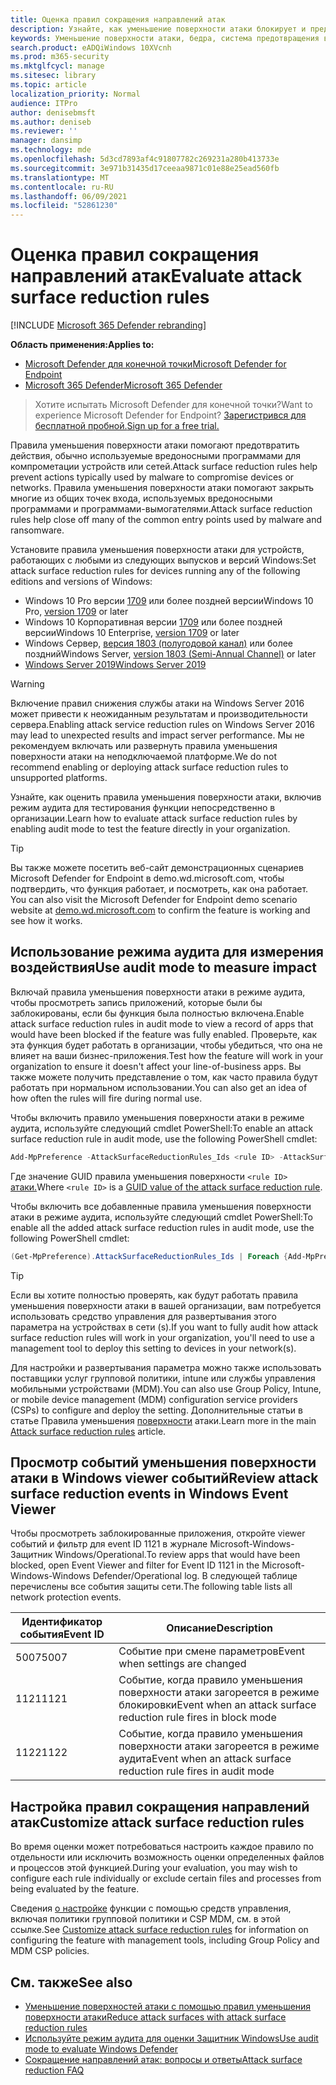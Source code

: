```yaml
---
title: Оценка правил сокращения направлений атак
description: Узнайте, как уменьшение поверхности атаки блокирует и предотвращает атаки с помощью настраиваемой демонстрации.
keywords: Уменьшение поверхности атаки, бедра, система предотвращения вторжений на хост, правила защиты, антиэкспозиция, антиэкспплойт, эксплойт, профилактика инфекции, оценка, тестирование, демонстрация
search.product: eADQiWindows 10XVcnh
ms.prod: m365-security
ms.mktglfcycl: manage
ms.sitesec: library
ms.topic: article
localization_priority: Normal
audience: ITPro
author: denisebmsft
ms.author: deniseb
ms.reviewer: ''
manager: dansimp
ms.technology: mde
ms.openlocfilehash: 5d3cd7893af4c91807782c269231a280b413733e
ms.sourcegitcommit: 3e971b31435d17ceeaa9871c01e88e25ead560fb
ms.translationtype: MT
ms.contentlocale: ru-RU
ms.lasthandoff: 06/09/2021
ms.locfileid: "52861230"
---
```

# <a name="evaluate-attack-surface-reduction-rules"></a><span data-ttu-id="c9c9d-104">Оценка правил сокращения направлений атак</span><span class="sxs-lookup"><span data-stu-id="c9c9d-104">Evaluate attack surface reduction rules</span></span>

[!INCLUDE [Microsoft 365 Defender rebranding](../../includes/microsoft-defender.md)]


<span data-ttu-id="c9c9d-105">**Область применения:**</span><span class="sxs-lookup"><span data-stu-id="c9c9d-105">**Applies to:**</span></span>

- [<span data-ttu-id="c9c9d-106">Microsoft Defender для конечной точки</span><span class="sxs-lookup"><span data-stu-id="c9c9d-106">Microsoft Defender for Endpoint</span></span>](https://go.microsoft.com/fwlink/?linkid=2154037)
- [<span data-ttu-id="c9c9d-107">Microsoft 365 Defender</span><span class="sxs-lookup"><span data-stu-id="c9c9d-107">Microsoft 365 Defender</span></span>](https://go.microsoft.com/fwlink/?linkid=2118804)

><span data-ttu-id="c9c9d-108">Хотите испытать Microsoft Defender для конечной точки?</span><span class="sxs-lookup"><span data-stu-id="c9c9d-108">Want to experience Microsoft Defender for Endpoint?</span></span> [<span data-ttu-id="c9c9d-109">Зарегистрився для бесплатной пробной.</span><span class="sxs-lookup"><span data-stu-id="c9c9d-109">Sign up for a free trial.</span></span>](https://www.microsoft.com/microsoft-365/windows/microsoft-defender-atp?ocid=docs-wdatp-enablesiem-abovefoldlink)

<span data-ttu-id="c9c9d-110">Правила уменьшения поверхности атаки помогают предотвратить действия, обычно используемые вредоносными программами для компрометации устройств или сетей.</span><span class="sxs-lookup"><span data-stu-id="c9c9d-110">Attack surface reduction rules help prevent actions typically used by malware to compromise devices or networks.</span></span> <span data-ttu-id="c9c9d-111">Правила уменьшения поверхности атаки помогают закрыть многие из общих точек входа, используемых вредоносными программами и программами-вымогателями.</span><span class="sxs-lookup"><span data-stu-id="c9c9d-111">Attack surface reduction rules help close off many of the common entry points used by malware and ransomware.</span></span> 

<span data-ttu-id="c9c9d-112">Установите правила уменьшения поверхности атаки для устройств, работающих с любыми из следующих выпусков и версий Windows:</span><span class="sxs-lookup"><span data-stu-id="c9c9d-112">Set attack surface reduction rules for devices running any of the following editions and versions of Windows:</span></span>

- <span data-ttu-id="c9c9d-113">Windows 10 Pro версии [1709](/windows/whats-new/whats-new-windows-10-version-1709) или более поздней версии</span><span class="sxs-lookup"><span data-stu-id="c9c9d-113">Windows 10 Pro, [version 1709](/windows/whats-new/whats-new-windows-10-version-1709) or later</span></span>
- <span data-ttu-id="c9c9d-114">Windows 10 Корпоративная версии [1709](/windows/whats-new/whats-new-windows-10-version-1709) или более поздней версии</span><span class="sxs-lookup"><span data-stu-id="c9c9d-114">Windows 10 Enterprise, [version 1709](/windows/whats-new/whats-new-windows-10-version-1709) or later</span></span>
- <span data-ttu-id="c9c9d-115">Windows Сервер, [версия 1803 (полугодовой канал)](/windows-server/get-started/whats-new-in-windows-server-1803) или более поздний</span><span class="sxs-lookup"><span data-stu-id="c9c9d-115">Windows Server, [version 1803 (Semi-Annual Channel)](/windows-server/get-started/whats-new-in-windows-server-1803) or later</span></span>
- [<span data-ttu-id="c9c9d-116">Windows Server 2019</span><span class="sxs-lookup"><span data-stu-id="c9c9d-116">Windows Server 2019</span></span>](/windows-server/get-started-19/whats-new-19)

> [!WARNING]
> <span data-ttu-id="c9c9d-117">Включение правил снижения службы атаки на Windows Server 2016 может привести к неожиданным результатам и производительности сервера.</span><span class="sxs-lookup"><span data-stu-id="c9c9d-117">Enabling attack service reduction rules on Windows Server 2016 may lead to unexpected results and impact server performance.</span></span> <span data-ttu-id="c9c9d-118">Мы не рекомендуем включать или развернуть правила уменьшения поверхности атаки на неподключаемой платформе.</span><span class="sxs-lookup"><span data-stu-id="c9c9d-118">We do not recommend enabling or deploying attack surface reduction rules to unsupported platforms.</span></span>

<span data-ttu-id="c9c9d-119">Узнайте, как оценить правила уменьшения поверхности атаки, включив режим аудита для тестирования функции непосредственно в организации.</span><span class="sxs-lookup"><span data-stu-id="c9c9d-119">Learn how to evaluate attack surface reduction rules by enabling audit mode to test the feature directly in your organization.</span></span>

> [!TIP]
> <span data-ttu-id="c9c9d-120">Вы также можете посетить веб-сайт демонстрационных сценариев Microsoft Defender for Endpoint в demo.wd.microsoft.com, чтобы подтвердить, что функция работает, и посмотреть, как она работает. [](https://demo.wd.microsoft.com?ocid=cx-wddocs-testground)</span><span class="sxs-lookup"><span data-stu-id="c9c9d-120">You can also visit the Microsoft Defender for Endpoint demo scenario website at [demo.wd.microsoft.com](https://demo.wd.microsoft.com?ocid=cx-wddocs-testground) to confirm the feature is working and see how it works.</span></span>

## <a name="use-audit-mode-to-measure-impact"></a><span data-ttu-id="c9c9d-121">Использование режима аудита для измерения воздействия</span><span class="sxs-lookup"><span data-stu-id="c9c9d-121">Use audit mode to measure impact</span></span>

<span data-ttu-id="c9c9d-122">Включай правила уменьшения поверхности атаки в режиме аудита, чтобы просмотреть запись приложений, которые были бы заблокированы, если бы функция была полностью включена.</span><span class="sxs-lookup"><span data-stu-id="c9c9d-122">Enable attack surface reduction rules in audit mode to view a record of apps that would have been blocked if the feature was fully enabled.</span></span> <span data-ttu-id="c9c9d-123">Проверьте, как эта функция будет работать в организации, чтобы убедиться, что она не влияет на ваши бизнес-приложения.</span><span class="sxs-lookup"><span data-stu-id="c9c9d-123">Test how the feature will work in your organization to ensure it doesn't affect your line-of-business apps.</span></span> <span data-ttu-id="c9c9d-124">Вы также можете получить представление о том, как часто правила будут работать при нормальном использовании.</span><span class="sxs-lookup"><span data-stu-id="c9c9d-124">You can also get an idea of how often the rules will fire during normal use.</span></span>

<span data-ttu-id="c9c9d-125">Чтобы включить правило уменьшения поверхности атаки в режиме аудита, используйте следующий cmdlet PowerShell:</span><span class="sxs-lookup"><span data-stu-id="c9c9d-125">To enable an attack surface reduction rule in audit mode, use the following PowerShell cmdlet:</span></span>

```PowerShell
Add-MpPreference -AttackSurfaceReductionRules_Ids <rule ID> -AttackSurfaceReductionRules_Actions AuditMode
```

<span data-ttu-id="c9c9d-126">Где значение GUID правила уменьшения поверхности `<rule ID>` [атаки.](attack-surface-reduction.md#attack-surface-reduction-rules)</span><span class="sxs-lookup"><span data-stu-id="c9c9d-126">Where `<rule ID>` is a [GUID value of the attack surface reduction rule](attack-surface-reduction.md#attack-surface-reduction-rules).</span></span>

<span data-ttu-id="c9c9d-127">Чтобы включить все добавленные правила уменьшения поверхности атаки в режиме аудита, используйте следующий cmdlet PowerShell:</span><span class="sxs-lookup"><span data-stu-id="c9c9d-127">To enable all the added attack surface reduction rules in audit mode, use the following PowerShell cmdlet:</span></span>

```PowerShell
(Get-MpPreference).AttackSurfaceReductionRules_Ids | Foreach {Add-MpPreference -AttackSurfaceReductionRules_Ids $_ -AttackSurfaceReductionRules_Actions AuditMode}
```

> [!TIP]
> <span data-ttu-id="c9c9d-128">Если вы хотите полностью проверять, как будут работать правила уменьшения поверхности атаки в вашей организации, вам потребуется использовать средство управления для развертывания этого параметра на устройствах в сети (s).</span><span class="sxs-lookup"><span data-stu-id="c9c9d-128">If you want to fully audit how attack surface reduction rules will work in your organization, you'll need to use a management tool to deploy this setting to devices in your network(s).</span></span>

<span data-ttu-id="c9c9d-129">Для настройки и развертывания параметра можно также использовать поставщики услуг групповой политики, intune или службы управления мобильными устройствами (MDM).</span><span class="sxs-lookup"><span data-stu-id="c9c9d-129">You can also use Group Policy, Intune, or mobile device management (MDM) configuration service providers (CSPs) to configure and deploy the setting.</span></span> <span data-ttu-id="c9c9d-130">Дополнительные статьи в статье Правила уменьшения [поверхности](attack-surface-reduction.md) атаки.</span><span class="sxs-lookup"><span data-stu-id="c9c9d-130">Learn more in the main [Attack surface reduction rules](attack-surface-reduction.md) article.</span></span>

## <a name="review-attack-surface-reduction-events-in-windows-event-viewer"></a><span data-ttu-id="c9c9d-131">Просмотр событий уменьшения поверхности атаки в Windows viewer событий</span><span class="sxs-lookup"><span data-stu-id="c9c9d-131">Review attack surface reduction events in Windows Event Viewer</span></span>

<span data-ttu-id="c9c9d-132">Чтобы просмотреть заблокированные приложения, откройте viewer событий и фильтр для event ID 1121 в журнале Microsoft-Windows-Защитник Windows/Operational.</span><span class="sxs-lookup"><span data-stu-id="c9c9d-132">To review apps that would have been blocked, open Event Viewer and filter for Event ID 1121 in the Microsoft-Windows-Windows Defender/Operational log.</span></span> <span data-ttu-id="c9c9d-133">В следующей таблице перечислены все события защиты сети.</span><span class="sxs-lookup"><span data-stu-id="c9c9d-133">The following table lists all network protection events.</span></span>

<span data-ttu-id="c9c9d-134">Идентификатор события</span><span class="sxs-lookup"><span data-stu-id="c9c9d-134">Event ID</span></span> | <span data-ttu-id="c9c9d-135">Описание</span><span class="sxs-lookup"><span data-stu-id="c9c9d-135">Description</span></span>
-|-
 <span data-ttu-id="c9c9d-136">5007</span><span class="sxs-lookup"><span data-stu-id="c9c9d-136">5007</span></span> | <span data-ttu-id="c9c9d-137">Событие при смене параметров</span><span class="sxs-lookup"><span data-stu-id="c9c9d-137">Event when settings are changed</span></span>
 <span data-ttu-id="c9c9d-138">1121</span><span class="sxs-lookup"><span data-stu-id="c9c9d-138">1121</span></span> | <span data-ttu-id="c9c9d-139">Событие, когда правило уменьшения поверхности атаки загореется в режиме блокировки</span><span class="sxs-lookup"><span data-stu-id="c9c9d-139">Event when an attack surface reduction rule fires in block mode</span></span>
 <span data-ttu-id="c9c9d-140">1122</span><span class="sxs-lookup"><span data-stu-id="c9c9d-140">1122</span></span> | <span data-ttu-id="c9c9d-141">Событие, когда правило уменьшения поверхности атаки загореется в режиме аудита</span><span class="sxs-lookup"><span data-stu-id="c9c9d-141">Event when an attack surface reduction rule fires in audit mode</span></span>

## <a name="customize-attack-surface-reduction-rules"></a><span data-ttu-id="c9c9d-142">Настройка правил сокращения направлений атак</span><span class="sxs-lookup"><span data-stu-id="c9c9d-142">Customize attack surface reduction rules</span></span>

<span data-ttu-id="c9c9d-143">Во время оценки может потребоваться настроить каждое правило по отдельности или исключить возможность оценки определенных файлов и процессов этой функцией.</span><span class="sxs-lookup"><span data-stu-id="c9c9d-143">During your evaluation, you may wish to configure each rule individually or exclude certain files and processes from being evaluated by the feature.</span></span>

<span data-ttu-id="c9c9d-144">Сведения [о настройке](customize-attack-surface-reduction.md) функции с помощью средств управления, включая политики групповой политики и CSP MDM, см. в этой ссылке.</span><span class="sxs-lookup"><span data-stu-id="c9c9d-144">See [Customize attack surface reduction rules](customize-attack-surface-reduction.md) for information on configuring the feature with management tools, including Group Policy and MDM CSP policies.</span></span>

## <a name="see-also"></a><span data-ttu-id="c9c9d-145">См. также</span><span class="sxs-lookup"><span data-stu-id="c9c9d-145">See also</span></span>

* [<span data-ttu-id="c9c9d-146">Уменьшение поверхностей атаки с помощью правил уменьшения поверхности атаки</span><span class="sxs-lookup"><span data-stu-id="c9c9d-146">Reduce attack surfaces with attack surface reduction rules</span></span>](attack-surface-reduction.md)
* [<span data-ttu-id="c9c9d-147">Используйте режим аудита для оценки Защитник Windows</span><span class="sxs-lookup"><span data-stu-id="c9c9d-147">Use audit mode to evaluate Windows Defender</span></span>](audit-windows-defender.md)
* [<span data-ttu-id="c9c9d-148">Сокращение направлений атак: вопросы и ответы</span><span class="sxs-lookup"><span data-stu-id="c9c9d-148">Attack surface reduction FAQ</span></span>](attack-surface-reduction.md)

